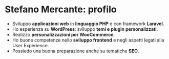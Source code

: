 
<!--
**stefanomercante/stefanomercante** is a ✨ _special_ ✨ repository because its `README.md` (this file) appears on your GitHub profile.

Here are some ideas to get you started:

- 🔭 I’m currently working on ...
- 🌱 I’m currently learning ...
- 👯 I’m looking to collaborate on ...
- 🤔 I’m looking for help with ...
- 💬 Ask me about ...
- 📫 How to reach me: ...
- 😄 Pronouns: ...
- ⚡ Fun fact: ...
-->

# Stefano Mercante: profilo
- Sviluppo **applicazioni web** in **linguaggio PHP** e con framework **Laravel**.
- Ho esperienza su **WordPress**: sviluppo **temi e plugin personalizzati**.
- Realizzo **personalizzazioni per WooCommerce**.
- Ho buone competenze nello **sviluppo frontend** e negli aspetti legati alla User Experience.  
- Possiedo una buona preparazione anche su tematiche **SEO**.
